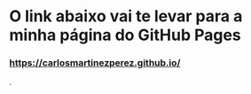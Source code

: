 ﻿# O link abaixo vai te levar para a minha página do GitHub Pages
 
 
 ### https://carlosmartinezperez.github.io/
.

